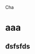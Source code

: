 <!DOCTYPE html>
<html lang="en">
<head>
	<meta charset="UTF-8">
	<title>levana</title>
</head>
<body>
	<p>Cha</p>
	<h1>aaa</h1>
	<h2>đsfsfds </h2>
</body>
</html>